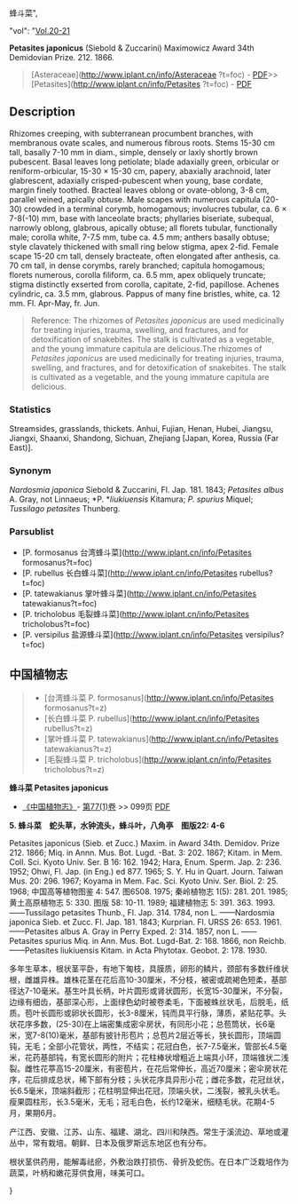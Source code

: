 蜂斗菜",

  "vol": "[Vol.20-21](http://iplant.cn/foc/vol/1)

**Petasites japonicus** (Siebold & Zuccarini) Maximowicz Award 34th Demidovian Prize. 212. 1866.

> [Asteraceae](http://www.iplant.cn/info/Asteraceae ?t=foc) - [PDF](http://iplant.cn/foc/pdf/Asteraceae.pdf)>>[Petasites](http://www.iplant.cn/info/Petasites ?t=foc) - [PDF](http://www.iplant.cn/foc/pdf/Petasites.pdf)

## Description

Rhizomes creeping, with subterranean procumbent branches, with membranous ovate scales, and numerous fibrous roots. Stems 15-30 cm tall, basally 7-10 mm in diam., simple, densely or laxly shortly brown pubescent. Basal leaves long petiolate; blade adaxially green, orbicular or reniform-orbicular, 15-30 × 15-30 cm, papery, abaxially arachnoid, later glabrescent, adaxially crisped-pubescent when young, base cordate, margin finely toothed. Bracteal leaves oblong or ovate-oblong, 3-8 cm, parallel veined, apically obtuse. Male scapes with numerous capitula (20-30) crowded in a terminal corymb, homogamous; involucres tubular, ca. 6 × 7-8(-10) mm, base with lanceolate bracts; phyllaries biseriate, subequal, narrowly oblong, glabrous, apically obtuse; all florets tubular, functionally male; corolla white, 7-7.5 mm, tube ca. 4.5 mm; anthers basally obtuse; style clavately thickened with small ring below stigma, apex 2-fid. Female scape 15-20 cm tall, densely bracteate, often elongated after anthesis, ca. 70 cm tall, in dense corymbs, rarely branched; capitula homogamous; florets numerous, corolla filiform, ca. 6.5 mm, apex obliquely truncate; stigma distinctly exserted from corolla, capitate, 2-fid, papillose. Achenes cylindric, ca. 3.5 mm, glabrous. Pappus of many fine bristles, white, ca. 12 mm. Fl. Apr-May, fr. Jun.

> Reference: 
> The rhizomes of *Petasites japonicus* are used medicinally for treating injuries, trauma, swelling, and fractures, and for detoxification of snakebites. The stalk is cultivated as a vegetable, and the young immature capitula are delicious.The rhizomes of *Petasites japonicus* are used medicinally for treating injuries, trauma, swelling, and fractures, and for detoxification of snakebites. The stalk is cultivated as a vegetable, and the young immature capitula are delicious.

### Statistics
Streamsides, grasslands, thickets. Anhui, Fujian, Henan, Hubei, Jiangsu, Jiangxi, Shaanxi, Shandong, Sichuan, Zhejiang [Japan, Korea, Russia (Far East)].

### Synonym
*Nardosmia japonica* Siebold & Zuccarini, Fl. Jap. 181. 1843; *Petasites albus* A. Gray, not Linnaeus; *P. **liukiuensis* Kitamura; *P. spurius* Miquel; *Tussilago petasites* Thunberg.

### Parsublist

* [P.  formosanus  台湾蜂斗菜](http://www.iplant.cn/info/Petasites formosanus?t=foc)
* [P.  rubellus  长白蜂斗菜](http://www.iplant.cn/info/Petasites rubellus?t=foc)
* [P.  tatewakianus  掌叶蜂斗菜](http://www.iplant.cn/info/Petasites tatewakianus?t=foc)
* [P.  tricholobus  毛裂蜂斗菜](http://www.iplant.cn/info/Petasites tricholobus?t=foc)
* [P.  versipilus  盐源蜂斗菜](http://www.iplant.cn/info/Petasites versipilus?t=foc)

## 中国植物志

> * [台湾蜂斗菜  P.  formosanus](http://www.iplant.cn/info/Petasites formosanus?t=z)
> * [长白蜂斗菜  P.  rubellus](http://www.iplant.cn/info/Petasites rubellus?t=z)
> * [掌叶蜂斗菜  P.  tatewakianus](http://www.iplant.cn/info/Petasites tatewakianus?t=z)
> * [毛裂蜂斗菜  P.  tricholobus](http://www.iplant.cn/info/Petasites tricholobus?t=z)

**蜂斗菜 Petasites japonicus**

* [《中国植物志》](http://www.iplant.cn/frps)- [第77(1)卷](http://www.iplant.cn/frps/vol/77(1)) >> 099页 [PDF](http://www.iplant.cn/frps/pdf/77(1)/099a.PDF)

**5. 蜂斗菜　蛇头草，水钟流头，蜂斗叶，八角亭　图版22: 4-6**

Petasites japonicus (Sieb. et Zucc.) Maxim. in Award 34th. Demidov. Prize 212. 1866; Miq. in Annn. Mus. Bot. Lugd. -Bat. 3: 202. 1867; Kitam. in Mem. Coll. Sci. Kyoto Univ. Ser. B 16: 162. 1942; Hara, Enum. Sperm. Jap. 2: 236. 1952; Ohwi, Fl. Jap. (in Eng.) ed 877. 1965; S. Y. Hu in Quart. Journ. Taiwan Mus. 20: 296. 1967; Koyama in Mem. Fac. Sci. Kyoto Univ. Ser. Biol. 2: 25. 1968; 中国高等植物图鉴 4: 547. 图6508. 1975; 秦岭植物志 1(5): 281. 201. 1985; 黄土高原植物志 5: 330. 图版 58: 10-11. 1989; 福建植物志 5: 391. 363. 1993. ——Tussilago petasites Thunb., Fl. Jap. 314. 1784, non L. ——Nardosmia japonica Sieb. et Zucc. Fl. Jap. 181. 1843; Kurprian. Fl. URSS 26: 653. 1961. ——Petasites albus A. Gray in Perry Exped. 2: 314. 1857, non L. ——Petasites spurius Miq. in Ann. Mus. Bot. Lugd-Bat. 2: 168. 1866, non Reichb. ——Petasites liukiuensis Kitam. in Acta Phytotax. Geobot. 2: 178. 1930.

多年生草本，根状茎平卧，有地下匍枝，具膜质，卵形的鳞片，颈部有多数纤维状根，雌雄异株。雄株花茎在花后高10-30厘米，不分枝，被密或疏褐色短柔，基部径达7-10毫米。基生叶具长柄，叶片圆形或肾状圆形，长宽15-30厘米，不分裂，边缘有细齿，基部深心形，上面绿色幼时被卷柔毛，下面被蛛丝状毛，后脱毛，纸质。苞叶长圆形或卵状长圆形，长3-8厘米，钝而具平行脉，薄质，紧贴花葶。头状花序多数，(25-30)在上端密集成密伞房状，有同形小花；总苞筒状，长6毫米，宽7-8(10)毫米，基部有披针形苞片；总苞片2层近等长，狭长圆形，顶端圆钝，无毛；全部小花管状，两性，不结实；花冠白色，长7-7.5毫米，管部长4.5毫米，花药基部钝，有宽长圆形的附片；花柱棒状增粗近上端具小环，顶端锥状二浅裂。雌性花葶高15-20厘米，有密苞片，在花后常伸长，高近70厘米；密伞房状花序，花后排成总状，稀下部有分枝；头状花序具异形小花；雌花多数，花冠丝状，长6.5毫米，顶端斜截形；花柱明显伸出花冠，顶端头状，二浅裂，被乳头状毛。瘦果圆柱形，长3.5毫米，无毛；冠毛白色，长约12毫米，细糙毛状。花期4-5月，果期6月。

产江西、安徽、江苏、山东、福建、湖北、四川和陕西。常生于溪流边、草地或灌丛中，常有栽培。朝鲜、日本及俄罗斯远东地区也有分布。

根状茎供药用，能解毒祛瘀，外敷治跌打损伤、骨折及蛇伤。在日本广泛栽培作为蔬菜，叶柄和嫩花芽供食用，味美可口。

}